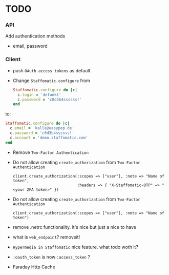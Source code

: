 # TODO

### API

Add authentication methods

  * email, password

### Client

* push `OAuth access tokens` as default.

* Change `Staffomatic.configure` from

  ```ruby
  Staffomatic.configure do |c|
    c.login = 'defunkt'
    c.password = 'c0d3b4ssssss!'
  end
  ```
to:

  ```ruby
  Staffomatic.configure do |c|
    c.email = 'kalle@easypep.de'
    c.password = 'c0d3b4ssssss!'
    c.account = 'demo.staffomatic.com'
  end
  ```

* Remove `Two-Factor Authentication`

* Do not allow creating `create_authorization` from `Two-Factor Authentication`

      client.create_authorization(:scopes => ["user"], :note => "Name of token",
                                  :headers => { "X-Staffomatic-OTP" => "<your 2FA token>" })

* Do not allow creating `create_authorization` from `Two-Factor Authentication`

      client.create_authorization(:scopes => ["user"], :note => "Name of token")

* remove .netrc functionality. it's nice but just a nice to have

* what is `web_endpoint`? removeit!


* `Hypermedia in Staffomatic` nice feature. what todo woth it?


* `:oauth_token` is now `:access_token` ?

* Faraday Http Cache
